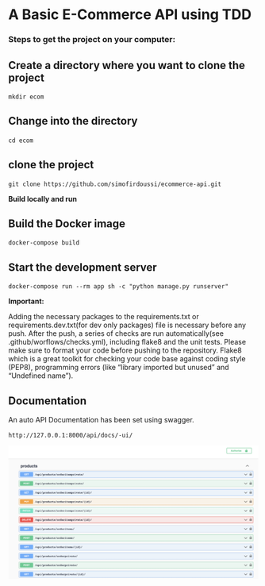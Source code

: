 <h1> A Basic E-Commerce API using TDD </h1>

<h3> Steps to get the project on your computer: </h3>

## Create a directory where you want to clone the project
`````shell script
mkdir ecom
`````

## Change into the directory
`````shell script
cd ecom
`````

## clone the project
`````shell script
git clone https://github.com/simofirdoussi/ecommerce-api.git
`````

**Build locally and run**

## Build the Docker image
`````shell script
docker-compose build
`````

## Start the development server
`````shell script
docker-compose run --rm app sh -c "python manage.py runserver"
`````

**Important:**

Adding the necessary packages to the requirements.txt or requirements.dev.txt(for dev only packages) file is necessary before any push.
After the push, a series of checks are run automatically(see .github/worflows/checks.yml), including flake8 and the unit tests. Please make sure to format your code before pushing to the repository.
Flake8 which is a great toolkit for checking your code base against coding style (PEP8), programming errors (like “library imported but unused” and “Undefined name”).

## Documentation
An auto API Documentation has been set using swagger.
`````shell script
http://127.0.0.1:8000/api/docs/-ui/
`````
![alt](https://github.com/simofirdoussi/ecommerce-api/blob/main/images/swagger-docs.png)
